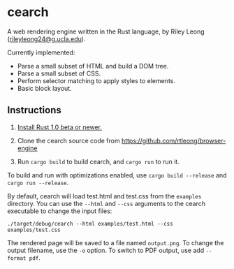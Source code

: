 cearch
========

A web rendering engine written in the Rust language, by Riley Leong
(rileyleong24@g.ucla.edu).

Currently implemented:

* Parse a small subset of HTML and build a DOM tree.
* Parse a small subset of CSS.
* Perform selector matching to apply styles to elements.
* Basic block layout.

Instructions
------------

1. [Install Rust 1.0 beta or newer.](http://www.rust-lang.org/install.html)

2. Clone the cearch source code from https://github.com/rtleong/browser-engine

3. Run `cargo build` to build cearch, and `cargo run` to run it.

To build and run with optimizations enabled, use `cargo build --release` and
`cargo run --release`.

By default, cearch will load test.html and test.css from the `examples`
directory.  You can use the `--html` and `--css` arguments to the cearch
executable to change the input files:

    ./target/debug/cearch --html examples/test.html --css examples/test.css

The rendered page will be saved to a file named `output.png`.  To change the
output filename, use the `-o` option.  To switch to PDF output, use add
`--format pdf`.
